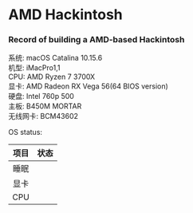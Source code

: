 # AMD Hackintosh

### Record of building a AMD-based Hackintosh  

系统: macOS Catalina 10.15.6  
机型: iMacPro1,1  
CPU: AMD Ryzen 7 3700X  
显卡: AMD Radeon RX Vega 56(64 BIOS version)  
硬盘: Intel 760p 500  
主板:  B450M MORTAR  
无线网卡: BCM43602

OS status:

| 项目 | 状态 |
| :--: | :--: |
| 睡眠 |      |
| 显卡 |      |
| CPU  |      |

